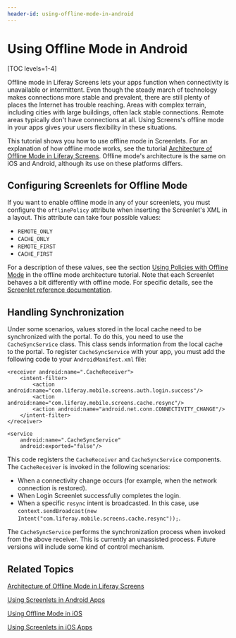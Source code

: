 ```yaml
---
header-id: using-offline-mode-in-android
---
```


# Using Offline Mode in Android

[TOC levels=1-4]

Offline mode in Liferay Screens lets your apps function when connectivity is 
unavailable or intermittent. Even though the steady march of technology makes 
connections more stable and prevalent, there are still plenty of places the 
Internet has trouble reaching. Areas with complex terrain, including cities with 
large buildings, often lack stable connections. Remote areas typically don't 
have connections at all. Using Screens's offline mode in your apps gives your 
users flexibility in these situations. 

This tutorial shows you how to use offline mode in Screenlets. For an 
explanation of how offline mode works, see the tutorial 
[Architecture of Offline Mode in Liferay Screens](/docs/7-1/tutorials/-/knowledge_base/t/architecture-of-offline-mode-in-liferay-screens). 
Offline mode's architecture is the same on iOS and Android, although its use on 
these platforms differs.

## Configuring Screenlets for Offline Mode

If you want to enable offline mode in any of your screenlets, you must configure
the `offlinePolicy` attribute when inserting the Screenlet's XML in a layout.
This attribute can take four possible values:

- `REMOTE_ONLY`
- `CACHE_ONLY`
- `REMOTE_FIRST`
- `CACHE_FIRST`

For a description of these values, see the section 
[Using Policies with Offline Mode](/docs/7-1/tutorials/-/knowledge_base/t/architecture-of-offline-mode-in-liferay-screens#using-policies-with-offline-mode) 
in the offline mode architecture tutorial. Note that each Screenlet behaves a 
bit differently with offline mode. For specific details, see the 
[Screenlet reference documentation](/docs/7-1/reference/-/knowledge_base/r/screenlets-in-liferay-screens-for-android). 

## Handling Synchronization

Under some scenarios, values stored in the local cache need to be synchronized 
with the portal. To do this, you need to use the `CacheSyncService` class. This 
class sends information from the local cache to the portal. To register 
`CacheSyncService` with your app, you must add the following code to your 
`AndroidManifest.xml` file: 

    <receiver android:name=".CacheReceiver">
        <intent-filter>
            <action android:name="com.liferay.mobile.screens.auth.login.success"/>
            <action android:name="com.liferay.mobile.screens.cache.resync"/>
            <action android:name="android.net.conn.CONNECTIVITY_CHANGE"/>
        </intent-filter>
    </receiver>

    <service
        android:name=".CacheSyncService"
        android:exported="false"/>

This code registers the `CacheReceiver` and `CacheSyncService` components. The 
`CacheReceiver` is invoked in the following scenarios:

- When a connectivity change occurs (for example, when the network connection is 
restored).
- When Login Screenlet successfully completes the login.
- When a specific `resync` intent is broadcasted. In this case, use 
`context.sendBroadcast(new Intent("com.liferay.mobile.screens.cache.resync"));`.

The `CacheSyncService` performs the synchronization process when invoked from 
the above receiver. This is currently an unassisted process. Future versions 
will include some kind of control mechanism.

## Related Topics

[Architecture of Offline Mode in Liferay Screens](/docs/7-1/tutorials/-/knowledge_base/t/architecture-of-offline-mode-in-liferay-screens)

[Using Screenlets in Android Apps](/docs/7-1/tutorials/-/knowledge_base/t/using-screenlets-in-android-apps)

[Using Offline Mode in iOS](/docs/7-1/tutorials/-/knowledge_base/t/using-offline-mode-in-ios)

[Using Screenlets in iOS Apps](/docs/7-1/tutorials/-/knowledge_base/t/using-screenlets-in-ios-apps)
